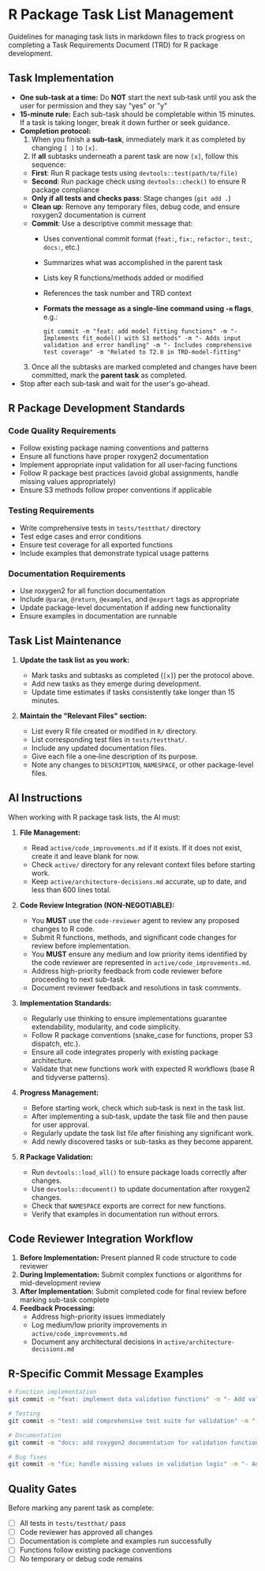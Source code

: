 # R Package Task List Management

Guidelines for managing task lists in markdown files to track progress on completing a Task Requirements Document (TRD) for R package development.

## Task Implementation

- **One sub-task at a time:** Do **NOT** start the next sub‑task until you ask the user for permission and they say "yes" or "y"
- **15-minute rule:** Each sub-task should be completable within 15 minutes. If a task is taking longer, break it down further or seek guidance.
- **Completion protocol:**     
  1. When you finish a **sub‑task**, immediately mark it as completed by changing `[ ]` to `[x]`.
  2. If **all** subtasks underneath a parent task are now `[x]`, follow this sequence:
    - **First**: Run R package tests using `devtools::test(path/to/file)`
    - **Second**: Run package check using `devtools::check()` to ensure R package compliance
    - **Only if all tests and checks pass**: Stage changes (`git add .`)
    - **Clean up**: Remove any temporary files, debug code, and ensure roxygen2 documentation is current
    - **Commit**: Use a descriptive commit message that:
      - Uses conventional commit format (`feat:`, `fix:`, `refactor:`, `test:`, `docs:`, etc.)
      - Summarizes what was accomplished in the parent task
      - Lists key R functions/methods added or modified
      - References the task number and TRD context
      - **Formats the message as a single-line command using `-m` flags**, e.g.:

        ```
        git commit -m "feat: add model fitting functions" -m "- Implements fit_model() with S3 methods" -m "- Adds input validation and error handling" -m "- Includes comprehensive test coverage" -m "Related to T2.0 in TRD-model-fitting"
        ```
  3. Once all the subtasks are marked completed and changes have been committed, mark the **parent task** as completed.
- Stop after each sub‑task and wait for the user's go‑ahead.

## R Package Development Standards

### Code Quality Requirements
- Follow existing package naming conventions and patterns
- Ensure all functions have proper roxygen2 documentation
- Implement appropriate input validation for all user-facing functions
- Follow R package best practices (avoid global assignments, handle missing values appropriately)
- Ensure S3 methods follow proper conventions if applicable

### Testing Requirements
- Write comprehensive tests in `tests/testthat/` directory
- Test edge cases and error conditions
- Ensure test coverage for all exported functions
- Include examples that demonstrate typical usage patterns

### Documentation Requirements
- Use roxygen2 for all function documentation
- Include `@param`, `@return`, `@examples`, and `@export` tags as appropriate
- Update package-level documentation if adding new functionality
- Ensure examples in documentation are runnable

## Task List Maintenance

1. **Update the task list as you work:**
   - Mark tasks and subtasks as completed (`[x]`) per the protocol above.
   - Add new tasks as they emerge during development.
   - Update time estimates if tasks consistently take longer than 15 minutes.

2. **Maintain the "Relevant Files" section:**
   - List every R file created or modified in `R/` directory.
   - List corresponding test files in `tests/testthat/`.
   - Include any updated documentation files.
   - Give each file a one‑line description of its purpose.
   - Note any changes to `DESCRIPTION`, `NAMESPACE`, or other package-level files.

## AI Instructions

When working with R package task lists, the AI must:

1. **File Management:**
   - Read `active/code_improvements.md` if it exists. If it does not exist, create it and leave blank for now.
   - Check `active/` directory for any relevant context files before starting work.
   - Keep `active/architecture-decisions.md` accurate, up to date, and less than 600 lines total.

2. **Code Review Integration (NON-NEGOTIABLE):**
   - You **MUST** use the `code-reviewer` agent to review any proposed changes to R code.
   - Submit R functions, methods, and significant code changes for review before implementation.
   - You **MUST** ensure any medium and low priority items identified by the code reviewer are represented in `active/code_improvements.md`.
   - Address high-priority feedback from code reviewer before proceeding to next sub-task.
   - Document reviewer feedback and resolutions in task comments.

3. **Implementation Standards:**
   - Regularly use thinking to ensure implementations guarantee extendability, modularity, and code simplicity.
   - Follow R package conventions (snake_case for functions, proper S3 dispatch, etc.).
   - Ensure all code integrates properly with existing package architecture.
   - Validate that new functions work with expected R workflows (base R and tidyverse patterns).

4. **Progress Management:**
   - Before starting work, check which sub‑task is next in the task list.
   - After implementing a sub‑task, update the task file and then pause for user approval.
   - Regularly update the task list file after finishing any significant work.
   - Add newly discovered tasks or sub-tasks as they become apparent.

5. **R Package Validation:**
   - Run `devtools::load_all()` to ensure package loads correctly after changes.
   - Use `devtools::document()` to update documentation after roxygen2 changes.
   - Check that `NAMESPACE` exports are correct for new functions.
   - Verify that examples in documentation run without errors.

## Code Reviewer Integration Workflow

1. **Before Implementation:** Present planned R code structure to code reviewer
2. **During Implementation:** Submit complex functions or algorithms for mid-development review
3. **After Implementation:** Submit completed code for final review before marking sub-task complete
4. **Feedback Processing:** 
   - Address high-priority issues immediately
   - Log medium/low priority improvements in `active/code_improvements.md`
   - Document any architectural decisions in `active/architecture-decisions.md`

## R-Specific Commit Message Examples

```bash
# Function implementation
git commit -m "feat: implement data validation functions" -m "- Add validate_input() with comprehensive checks" -m "- Include S3 methods for different data types" -m "Related to T1.2 in TRD-data-processing"

# Testing
git commit -m "test: add comprehensive test suite for validation" -m "- Tests for edge cases and error conditions" -m "- Validates S3 method dispatch" -m "Related to T3.1 in TRD-data-processing"

# Documentation
git commit -m "docs: add roxygen2 documentation for validation functions" -m "- Complete @param and @return documentation" -m "- Add runnable examples" -m "Related to T4.1 in TRD-data-processing"

# Bug fixes
git commit -m "fix: handle missing values in validation logic" -m "- Add explicit NA handling" -m "- Update tests for missing data scenarios" -m "Addresses code reviewer feedback T1.2"
```

## Quality Gates

Before marking any parent task as complete:
- [ ] All tests in `tests/testthat/` pass
- [ ] Code reviewer has approved all changes
- [ ] Documentation is complete and examples run successfully
- [ ] Functions follow existing package conventions
- [ ] No temporary or debug code remains
